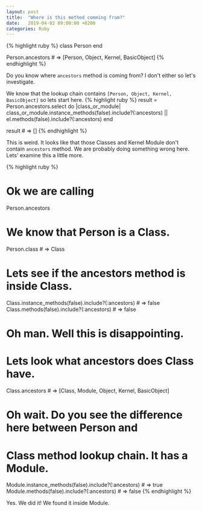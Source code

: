 ```yaml
---
layout: post
title:  "Where is this method comming from?"
date:   2019-04-02 09:00:00 +0200
categories: Ruby
---
```


{% highlight ruby %}
class Person
end

Person.ancestors # => [Person, Object, Kernel, BasicObject]
{% endhighlight %}

Do you know where `ancestors` method is coming from? I don't either so let's investigate.

We know that the lookup chain contains `[Person, Object, Kernel, BasicObject]` so lets start here.
{% highlight ruby %}
result = Person.ancestors.select do |class_or_module|
  class_or_module.instance_methods(false).include?(:ancestors) || el.methods(false).include?(:ancestors)
end

result # => []
{% endhighlight %}

This is weird. It looks like that those Classes and Kernel Module don't contain `ancestors` method. We are probably doing something wrong here. Lets' examine this a little more.

{% highlight ruby %}
# Ok we are calling
Person.ancestors

# We know that Person is a Class.
Person.class # => Class

# Lets see if the ancestors method is inside Class.
Class.instance_methods(false).include?(:ancestors) # => false
Class.methods(false).include?(:ancestors) # => false

# Oh man. Well this is disappointing.
# Lets look what ancestors does Class have.
Class.ancestors # => [Class, Module, Object, Kernel, BasicObject]

# Oh wait. Do you see the difference here between Person and
# Class method lookup chain. It has a Module.
Module.instance_methods(false).include?(:ancestors) # => true
Module.methods(false).include?(:ancestors) # => false
{% endhighlight %}

Yes. We did it! We found it inside Module.

